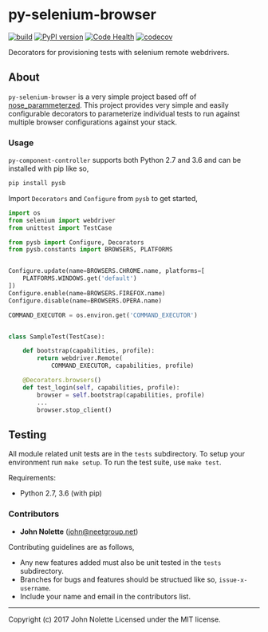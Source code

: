 # py-selenium-browser

[![build](https://travis-ci.org/neetjn/pysb.svg?branch=master)](https://travis-ci.org/neetjn/pysb)
[![PyPI version](https://badge.fury.io/py/pysb.svg)](https://badge.fury.io/py/pysb)
[![Code Health](https://landscape.io/github/neetjn/pysb/master/landscape.svg?style=flat)](https://landscape.io/github/neetjn/pysb/master)
[![codecov](https://codecov.io/gh/neetjn/pysb/branch/master/graph/badge.svg)](https://codecov.io/gh/neetjn/pysb)

Decorators for provisioning tests with selenium remote webdrivers.

## About

`py-selenium-browser` is a very simple project based off of [nose_parammeterzed](https://github.com/wolever/parameterized). This project provides very simple and easily configurable decorators to parameterize individual tests to run against multiple browser configurations against your stack.

### Usage

`py-component-controller` supports both Python 2.7 and 3.6 and can be installed with pip like so,

```python
pip install pysb
```

Import `Decorators` and `Configure` from `pysb` to get started,

```python
import os
from selenium import webdriver
from unittest import TestCase

from pysb import Configure, Decorators
from pysb.constants import BROWSERS, PLATFORMS


Configure.update(name=BROWSERS.CHROME.name, platforms=[
    PLATFORMS.WINDOWS.get('default')
])
Configure.enable(name=BROWSERS.FIREFOX.name)
Configure.disable(name=BROWSERS.OPERA.name)

COMMAND_EXECUTOR = os.environ.get('COMMAND_EXECUTOR')


class SampleTest(TestCase):

    def bootstrap(capabilities, profile):
        return webdriver.Remote(
            COMMAND_EXECUTOR, capabilities, profile)

    @Decorators.browsers()
    def test_login(self, capabilities, profile):
        browser = self.bootstrap(capabilities, profile)
        ...
        browser.stop_client()
```

## Testing

All module related unit tests are in the `tests` subdirectory. To setup your environment run `make setup`. To run the test suite, use `make test`.

Requirements:
* Python 2.7, 3.6 (with pip)

### Contributors

* **John Nolette** (john@neetgroup.net)

Contributing guidelines are as follows,

* Any new features added must also be unit tested in the `tests` subdirectory.
* Branches for bugs and features should be structued like so, `issue-x-username`.
* Include your name and email in the contributors list.

---
Copyright (c) 2017 John Nolette Licensed under the MIT license.
